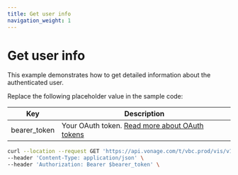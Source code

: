 ```yaml
---
title: Get user info
navigation_weight: 1
---
```


# Get user info

This example demonstrates how to get detailed information about the authenticated user.

Replace the following placeholder value in the sample code:

| Key | Description |
| --- | ----------- |
| bearer_token      | Your OAuth token. [Read more about OAuth tokens](/getting-started/create-a-developer-account) |

``` bash
curl --location --request GET 'https://api.vonage.com/t/vbc.prod/vis/v1/self' \
--header 'Content-Type: application/json' \
--header 'Authorization: Bearer $bearer_token' \
```

